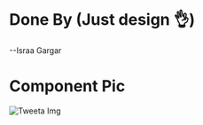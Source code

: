 # Done By (Just design :ok_hand:)  

--Israa Gargar

# Component Pic

![Tweeta Img ](./puplic/TweetComp.png)
